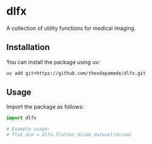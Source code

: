 # dlfx

A collection of utility functions for medical imaging.

## Installation

You can install the package using uv:

```bash
uv add git+https://github.com/theodapamede/dlfx.git
```

## Usage

Import the package as follows:

```python
import dlfx

# Example usage:
# flat_dcm = dlfx.flatten_dicom_dataset(dicom)
```
